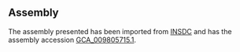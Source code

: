 
Assembly
--------

The assembly presented has been imported from 
[INSDC](http://www.insdc.org) and has the assembly accession
[GCA\_009805715.1](http://www.ebi.ac.uk/ena/data/view/GCA_009805715.1).

